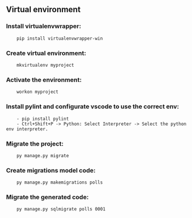 ## Virtual environment

### Install virtualenvwrapper: 
```
    pip install virtualenvwrapper-win
```

### Create virtual environment:
```
    mkvirtualenv myproject
```

### Activate the environment:
```
    workon myproject
```

### Install pylint and configurate vscode to use the correct env:
```
    - pip install pylint
    - Ctrl+Shift+P -> Python: Select Interpreter -> Select the python env interpreter. 

```

### Migrate the project:
```
    py manage.py migrate
```

### Create migrations model code:
```
    py manage.py makemigrations polls
```

### Migrate the generated code:
```
    py manage.py sqlmigrate polls 0001
```